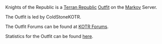 Knights of the Republic is a [Terran Republic](../../terminology/Terran_Republic.md)
[Outfit](../../terminology/Outfit.md) on the [Markov](../servers/Markov.md) Server.

The Outfit is led by ColdStoneKOTR.

The Outfit Forums can be found at
[KOTR Forums](http://tavernraiders.com/forums/index.php).

Statistics for the Outfit can be found
[here](http://www.planetsidestats.net/outfits.php?world_id=3&outfit_id=9464).
